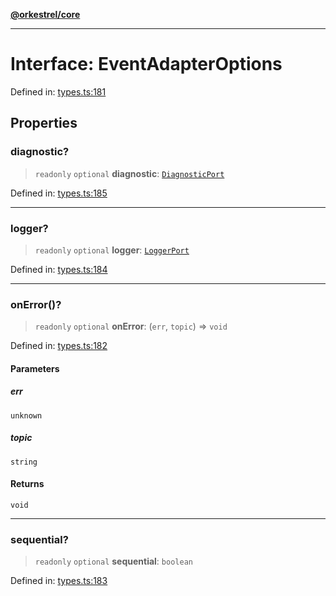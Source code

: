 [**@orkestrel/core**](../index.md)

***

# Interface: EventAdapterOptions

Defined in: [types.ts:181](https://github.com/orkestrel/core/blob/98df1af1b029ad0f39e413b90869151f4152e5dd/src/types.ts#L181)

## Properties

### diagnostic?

> `readonly` `optional` **diagnostic**: [`DiagnosticPort`](DiagnosticPort.md)

Defined in: [types.ts:185](https://github.com/orkestrel/core/blob/98df1af1b029ad0f39e413b90869151f4152e5dd/src/types.ts#L185)

***

### logger?

> `readonly` `optional` **logger**: [`LoggerPort`](LoggerPort.md)

Defined in: [types.ts:184](https://github.com/orkestrel/core/blob/98df1af1b029ad0f39e413b90869151f4152e5dd/src/types.ts#L184)

***

### onError()?

> `readonly` `optional` **onError**: (`err`, `topic`) => `void`

Defined in: [types.ts:182](https://github.com/orkestrel/core/blob/98df1af1b029ad0f39e413b90869151f4152e5dd/src/types.ts#L182)

#### Parameters

##### err

`unknown`

##### topic

`string`

#### Returns

`void`

***

### sequential?

> `readonly` `optional` **sequential**: `boolean`

Defined in: [types.ts:183](https://github.com/orkestrel/core/blob/98df1af1b029ad0f39e413b90869151f4152e5dd/src/types.ts#L183)
